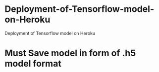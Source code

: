 # Deployment-of-Tensorflow-model-on-Heroku
Deployment of Tensorflow model on Heroku


# Must Save model in form of .h5 model format
